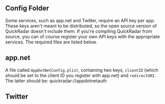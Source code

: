 Config Folder
-------------

Some services, such as app.net and Twitter, require an API key per app. These keys aren't meant to be distributed, so the open source version of QuickRadar doesn't include them. If you're compiling QuickRadar from source, you can of course register your own API keys with the appropriate services. The required files are listed below.


app.net
-------

A file called `AppDotNetConfig.plist`, containing two keys, `clientID` (which should be set to the client ID you register with app.net) and `redirectURI`. The latter should be: quickradar://appdotnetauth


Twitter
-------